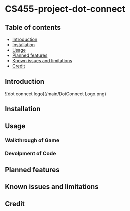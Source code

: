 
CS455-project-dot-connect
=========================


Table of contents
-----------------

* [Introduction](#introduction)
* [Installation](#installation)
* [Usage](#usage)
* [Planned features](#Planned-features)
* [Known issues and limitations](#known-issues-and-limitations)
* [Credit](#Credit)



Introduction
------------
![dot connect logo](/main/DotConnect Logo.png)


Installation
------------

 

Usage
-----

### Walkthrough of Game

### Devolpment of Code

Planned features
----------------


Known issues and limitations
----------------------------




Credit
------



